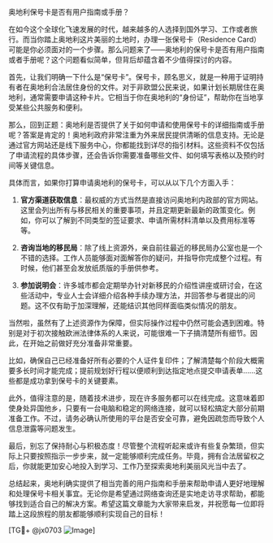 奥地利保号卡是否有用户指南或手册？

在如今这个全球化飞速发展的时代，越来越多的人选择到国外学习、工作或者旅行。而当你踏上奥地利这片美丽的土地时，办理一张保号卡（Residence Card）可能是你必须面对的一个步骤。那么问题来了——奥地利的保号卡是否有用户指南或者手册呢？这个问题看似简单，但背后却蕴含着不少值得探讨的内容。

首先，让我们明确一下什么是“保号卡”。保号卡，顾名思义，就是一种用于证明持有者在奥地利合法居住身份的文件。对于非欧盟公民来说，如果计划长期居住在奥地利，通常需要申请这种卡片。它相当于你在奥地利的“身份证”，帮助你在当地享受某些公共服务和便利。

那么，回到正题：奥地利是否提供了关于如何申请和使用保号卡的详细指南或手册呢？答案是肯定的！奥地利政府非常注重为外来居民提供清晰的信息支持。无论是通过官方网站还是线下服务中心，你都能找到详尽的指引材料。这些资料不仅包括了申请流程的具体步骤，还会告诉你需要准备哪些文件、如何填写表格以及预约时间等关键信息。

具体而言，如果你打算申请奥地利的保号卡，可以从以下几个方面入手：

1. **官方渠道获取信息**：最权威的方式当然是直接访问奥地利内政部的官方网站。这里会列出所有与移民相关的重要事项，并且定期更新最新的政策变化。例如，你可以了解到不同类型的签证要求、申请所需材料清单以及费用标准等等。

2. **咨询当地的移民局**：除了线上资源外，亲自前往最近的移民局办公室也是一个不错的选择。工作人员能够面对面解答你的疑问，并指导你完成整个过程。有时候，他们甚至会发放纸质版的手册供参考。

3. **参加说明会**：许多城市都会定期举办针对新移民的介绍性讲座或研讨会，在这些活动中，专业人士会详细介绍各种手续办理方法，并回答参与者提出的问题。这不仅有助于加深理解，还能结识其他同样面临类似情况的朋友。

当然啦，虽然有了上述资源作为保障，但实际操作过程中仍然可能会遇到困难。特别是对于初次接触欧洲法律体系的人来说，可能很难一下子搞清楚所有细节。因此，在开始之前做好充分准备非常重要。

比如，确保自己已经准备好所有必要的个人证件复印件；了解清楚每个阶段大概需要多长时间才能完成；提前规划好行程以便顺利到达指定地点提交申请表单……这些都是成功拿到保号卡的关键要素。

此外，值得注意的是，随着技术进步，现在许多服务都可以在线完成。这意味着即使身处异国他乡，只要有一台电脑和稳定的网络连接，就可以轻松搞定大部分前期准备工作。不过，请务必确认所使用的平台是否安全可靠，避免因疏忽而导致个人信息泄露等问题发生。

最后，别忘了保持耐心与积极态度！尽管整个流程听起来或许有些复杂繁琐，但实际上只要按照指示一步步来，就一定能够顺利完成任务。毕竟，拥有合法居留权之后，你就能更加安心地投入到学习、工作乃至探索奥地利美丽风光当中去了。

总结起来，奥地利确实提供了相当完善的用户指南和手册来帮助申请人更好地理解和处理保号卡相关事宜。无论你是希望通过网络查询还是实地走访寻求帮助，都能够找到适合自己的解决方案。希望这篇文章能为大家带来启发，并祝愿每一位即将踏上这段旅程的朋友都能够顺利实现自己的目标！

[TG💪+ @jx0703 ![Image](https://github.com/user-attachments/assets/dbca1d08-cadb-493c-b0ec-ad6f7a83f270)]